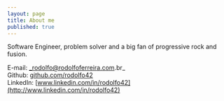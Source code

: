 ```yaml
---
layout: page
title: About me
published: true
---
```


Software Engineer, problem solver and a big fan of progressive rock and fusion.

E-mail: _rodolfo@rodolfoferreira.com.br_  
Github: [github.com/rodolfo42](https://github.com/rodolfo42)  
LinkedIn: [www.linkedin.com/in/rodolfo42](http://www.linkedin.com/in/rodolfo42)
